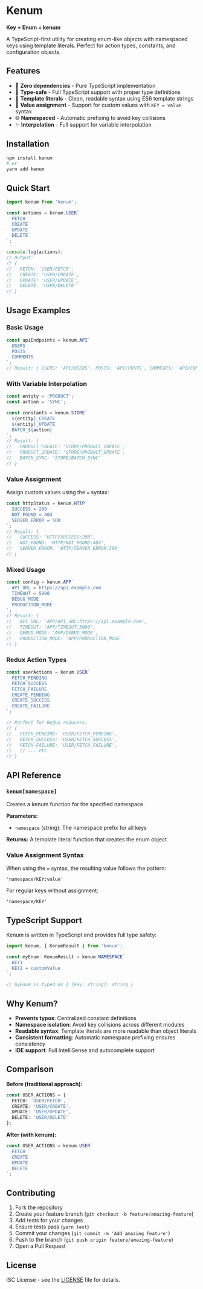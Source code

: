 # Kenum

**Key + Enum = kenum**

A TypeScript-first utility for creating enum-like objects with namespaced keys using template literals. Perfect for action types, constants, and configuration objects.

## Features

- 🚀 **Zero dependencies** - Pure TypeScript implementation
- 📝 **Type-safe** - Full TypeScript support with proper type definitions
- 🎯 **Template literals** - Clean, readable syntax using ES6 template strings
- 🔧 **Value assignment** - Support for custom values with `KEY = value` syntax
- 🌐 **Namespaced** - Automatic prefixing to avoid key collisions
- ✨ **Interpolation** - Full support for variable interpolation

## Installation

```bash
npm install kenum
# or
yarn add kenum
```

## Quick Start

```typescript
import kenum from 'kenum';

const actions = kenum.USER`
  FETCH
  CREATE
  UPDATE
  DELETE
`;

console.log(actions);
// Output:
// {
//   FETCH: 'USER/FETCH',
//   CREATE: 'USER/CREATE',
//   UPDATE: 'USER/UPDATE',
//   DELETE: 'USER/DELETE'
// }
```

## Usage Examples

### Basic Usage

```typescript
const apiEndpoints = kenum.API`
  USERS
  POSTS
  COMMENTS
`;
// Result: { USERS: 'API/USERS', POSTS: 'API/POSTS', COMMENTS: 'API/COMMENTS' }
```

### With Variable Interpolation

```typescript
const entity = 'PRODUCT';
const action = 'SYNC';

const constants = kenum.STORE`
  ${entity}_CREATE
  ${entity}_UPDATE
  BATCH_${action}
`;
// Result: {
//   PRODUCT_CREATE: 'STORE/PRODUCT_CREATE',
//   PRODUCT_UPDATE: 'STORE/PRODUCT_UPDATE',  
//   BATCH_SYNC: 'STORE/BATCH_SYNC'
// }
```

### Value Assignment

Assign custom values using the `=` syntax:

```typescript
const httpStatus = kenum.HTTP`
  SUCCESS = 200
  NOT_FOUND = 404
  SERVER_ERROR = 500
`;
// Result: {
//   SUCCESS: 'HTTP/SUCCESS:200',
//   NOT_FOUND: 'HTTP/NOT_FOUND:404',
//   SERVER_ERROR: 'HTTP/SERVER_ERROR:500'
// }
```

### Mixed Usage

```typescript
const config = kenum.APP`
  API_URL = https://api.example.com
  TIMEOUT = 5000
  DEBUG_MODE
  PRODUCTION_MODE
`;
// Result: {
//   API_URL: 'APP/API_URL:https://api.example.com',
//   TIMEOUT: 'APP/TIMEOUT:5000',
//   DEBUG_MODE: 'APP/DEBUG_MODE',
//   PRODUCTION_MODE: 'APP/PRODUCTION_MODE'
// }
```

### Redux Action Types

```typescript
const userActions = kenum.USER`
  FETCH_PENDING
  FETCH_SUCCESS
  FETCH_FAILURE
  CREATE_PENDING
  CREATE_SUCCESS
  CREATE_FAILURE
`;

// Perfect for Redux reducers:
// {
//   FETCH_PENDING: 'USER/FETCH_PENDING',
//   FETCH_SUCCESS: 'USER/FETCH_SUCCESS',
//   FETCH_FAILURE: 'USER/FETCH_FAILURE',
//   // ... etc
// }
```

## API Reference

### `kenum[namespace]`

Creates a kenum function for the specified namespace.

**Parameters:**
- `namespace` (string): The namespace prefix for all keys

**Returns:** A template literal function that creates the enum object

### Value Assignment Syntax

When using the `=` syntax, the resulting value follows the pattern:
```
'namespace/KEY:value'
```

For regular keys without assignment:
```
'namespace/KEY'
```

## TypeScript Support

Kenum is written in TypeScript and provides full type safety:

```typescript
import kenum, { KenumResult } from 'kenum';

const myEnum: KenumResult = kenum.NAMESPACE`
  KEY1
  KEY2 = customValue
`;

// myEnum is typed as { [key: string]: string }
```

## Why Kenum?

- **Prevents typos**: Centralized constant definitions
- **Namespace isolation**: Avoid key collisions across different modules  
- **Readable syntax**: Template literals are more readable than object literals
- **Consistent formatting**: Automatic namespace prefixing ensures consistency
- **IDE support**: Full IntelliSense and autocomplete support

## Comparison

**Before (traditional approach):**
```typescript
const USER_ACTIONS = {
  FETCH: 'USER/FETCH',
  CREATE: 'USER/CREATE', 
  UPDATE: 'USER/UPDATE',
  DELETE: 'USER/DELETE'
};
```

**After (with kenum):**
```typescript
const USER_ACTIONS = kenum.USER`
  FETCH
  CREATE
  UPDATE
  DELETE
`;
```

## Contributing

1. Fork the repository
2. Create your feature branch (`git checkout -b feature/amazing-feature`)
3. Add tests for your changes
4. Ensure tests pass (`yarn test`)
5. Commit your changes (`git commit -m 'Add amazing feature'`)
6. Push to the branch (`git push origin feature/amazing-feature`)
7. Open a Pull Request

## License

ISC License - see the [LICENSE](LICENSE) file for details.